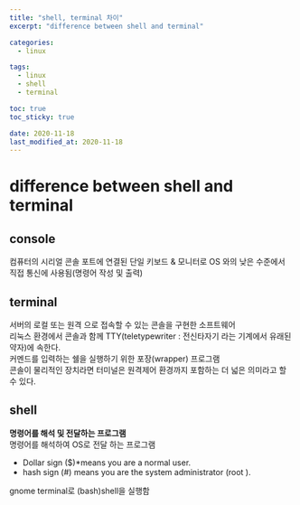 ```yaml
---
title: "shell, terminal 차이"
excerpt: "difference between shell and terminal"

categories:
  - linux

tags:
  - linux
  - shell
  - terminal

toc: true
toc_sticky: true

date: 2020-11-18
last_modified_at: 2020-11-18
---
```


# difference between shell and terminal

## console
컴퓨터의 시리얼 콘솔 포트에 연결된 단일 키보드 & 모니터로 OS 와의 낮은 수준에서 직접 통신에 사용됨(명령어 작성 및 출력)


## terminal
서버의 로컬 또는 원격 으로 접속할 수 있는 콘솔을 구현한 소프트웨어  
리눅스 환경에서 콘솔과 함께 TTY(teletypewriter : 전신타자기 라는 기계에서 유래된 약자)에 속한다.  
커멘드를 입력하는 쉘을 실행하기 위한 포장(wrapper) 프로그램  
콘솔이 물리적인 장치라면 터미널은 원격제어 환경까지 포함하는 더 넓은 의미라고 할 수 있다.


## shell
**명령어를 해석 및 전달하는 프로그램**  
명령어를 해석하여 OS로 전달 하는 프로그램

- Dollar sign ($)*means you are a normal user. 
- hash sign (#) means you are the system administrator (root ). 


gnome terminal로 (bash)shell을 실행함


